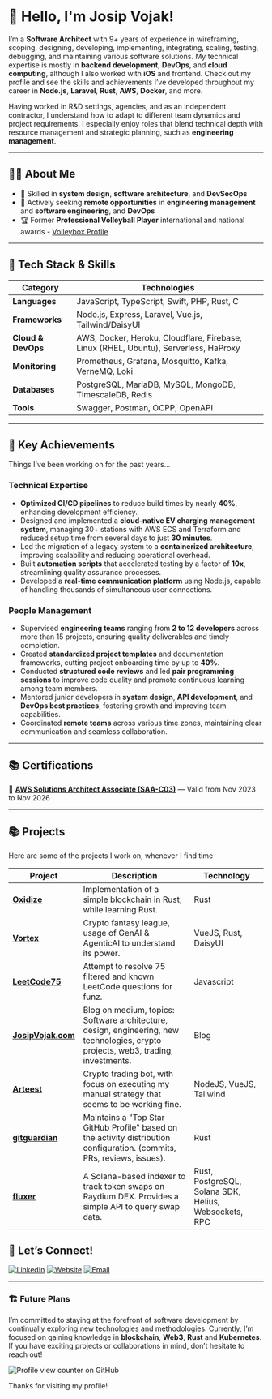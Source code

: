 # 👋 Hello, I'm **Josip Vojak**!

I’m a **Software Architect** with 9+ years of experience in wireframing, scoping, designing, developing, implementing, integrating, scaling, testing, debugging, and maintaining various software solutions. 
My technical expertise is mostly in **backend development**, **DevOps**, and **cloud computing**, although I also worked with **iOS** and frontend. Check out my profile and see the skills and achievements I’ve developed throughout my career in **Node.js**, **Laravel**, **Rust**, **AWS**, **Docker**, and more.

Having worked in R&D settings, agencies, and as an independent contractor, I understand how to adapt to different team dynamics and project requirements. 
I especially enjoy roles that blend technical depth with resource management and strategic planning, such as **engineering management**.

---

## 🧑‍💻 **About Me**

- 🔧 Skilled in **system design**, **software architecture**, and **DevSecOps**
- 💼 Actively seeking **remote opportunities** in **engineering management** and **software engineering**, and **DevOps**
- 🏆 Former **Professional Volleyball Player** international and national awards - [Volleybox Profile](https://volleybox.net/josip-vojak-p10964/clubs)

---

## 🚀 **Tech Stack & Skills**

| **Category**           | **Technologies**                                       |
|------------------------|-------------------------------------------------------|
| **Languages**          | JavaScript, TypeScript, Swift, PHP, Rust, C            |
| **Frameworks** | Node.js, Express, Laravel, Vue.js, Tailwind/DaisyUI           |
| **Cloud & DevOps**     | AWS, Docker, Heroku, Cloudflare, Firebase, Linux (RHEL, Ubuntu), Serverless, HaProxy     |
| **Monitoring**         | Prometheus, Grafana, Mosquitto, Kafka, VerneMQ, Loki               |
| **Databases**          | PostgreSQL, MariaDB, MySQL, MongoDB, TimescaleDB, Redis |
| **Tools**              | Swagger, Postman, OCPP, OpenAPI |

---

## 🎯 **Key Achievements**
Things I've been working on for the past years...

### **Technical Expertise**
- **Optimized CI/CD pipelines** to reduce build times by nearly **40%**, enhancing development efficiency.
- Designed and implemented a **cloud-native EV charging management system**, managing 30+ stations with AWS ECS and Terraform and reduced setup time from several days to just **30 minutes**.
- Led the migration of a legacy system to a **containerized architecture**, improving scalability and reducing operational overhead.
- Built **automation scripts** that accelerated testing by a factor of **10x**, streamlining quality assurance processes.
- Developed a **real-time communication platform** using Node.js, capable of handling thousands of simultaneous user connections.

### **People Management**
- Supervised **engineering teams** ranging from **2 to 12 developers** across more than 15 projects, ensuring quality deliverables and timely completion.
- Created **standardized project templates** and documentation frameworks, cutting project onboarding time by up to **40%**.
- Conducted **structured code reviews** and led **pair programming sessions** to improve code quality and promote continuous learning among team members.
- Mentored junior developers in **system design**, **API development**, and **DevOps best practices**, fostering growth and improving team capabilities.
- Coordinated **remote teams** across various time zones, maintaining clear communication and seamless collaboration.

---

## 📚 **Certifications**

🏅 [**AWS Solutions Architect Associate (SAA-C03)**](https://www.credly.com/badges/1a5a5157-bda8-43ee-b3f9-071fa32cb62f/linked_in_profile) — Valid from Nov 2023 to Nov 2026

---


## 📚  **Projects**

Here are some of the projects I work on, whenever I find time

| **Project**           | **Description**                                       |  **Technology** |
|------------------------|-------------------------------------------------------|-----------------|
| [**Oxidize**](https://github.com/spamserv/oxidize)          | Implementation of a simple blockchain in Rust, while learning Rust. | Rust |
| [**Vortex**](https://github.com/spamserv/vortex) | Crypto fantasy league, usage of GenAI & AgenticAI to understand its power. | VueJS, Rust, DaisyUI |
| [**LeetCode75**](https://github.com/spamserv/LeetCode75) | Attempt to resolve 75 filtered and known LeetCode questions for funz. | Javascript |
| [**JosipVojak.com**](https://josipvojak.com) | Blog on medium, topics: Software architecture, design, engineering, new technologies, crypto projects, web3, trading, investments. | Blog |
| [**Arteest**](https://github.com/spamserv/arteest) | Crypto trading bot, with focus on executing my manual strategy that seems to be working fine. | NodeJS, VueJS, Tailwind |
| [**gitguardian**](https://github.com/spamserv/gitguardian) | Maintains a "Top Star GitHub Profile" based on the activity distribution configuration. (commits, PRs, reviews, issues). | Rust |
| [**fluxer**](https://github.com/spamserv/fluxer) | A Solana-based indexer to track token swaps on Raydium DEX. Provides a simple API to query swap data. | Rust, PostgreSQL, Solana SDK, Helius, Websockets, RPC |

## 🤝 **Let’s Connect!**

[![LinkedIn](https://img.shields.io/badge/LinkedIn-0A66C2?style=for-the-badge&logo=linkedin&logoColor=white)](https://linkedin.com/in/vojak) [![Website](https://img.shields.io/badge/Website-333333?style=for-the-badge&logo=google-chrome&logoColor=white)](https://www.josipvojak.com) [![Email](https://img.shields.io/badge/Email-D14836?style=for-the-badge&logo=gmail&logoColor=white)](mailto:josipvojak@gmail.com)

---

### 🏗️ **Future Plans**
I’m committed to staying at the forefront of software development by continually exploring new technologies and methodologies. 
Currently, I’m focused on gaining knowledge in **blockchain**, **Web3**, **Rust** and **Kubernetes**. If you have exciting projects or collaborations in mind, don’t hesitate to reach out!


![Profile view counter on GitHub](https://komarev.com/ghpvc/?username=spamserv)


Thanks for visiting my profile!
